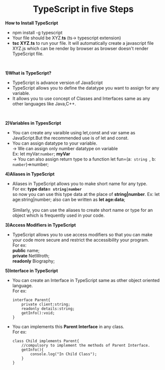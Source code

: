 <h1 align="center"> TypeScript in five Steps</h1>

<b> How to Install TypeScript</b>
<p>
<ul>
<li> npm install -g typescript
<li> Your file should be XYZ.<b>ts</b> (ts-> typescript extension)
<li> <b>tsc XYZ.ts</b> to run your file. It will automatically create a javascript file XYZ.js which can be render by browser as browser doesn't render TypeScript file.
</ul>
</p>

<br>

<b>1)What is TypeScript?</b>
<p>
    <ul>
        <li> TypeScript is advance version of JavaScript
        <li> TypeScript allows you to define the datatype  you want to assign for any variable.
        <li> It allows you to use concept of Classes and Interfaces same as any other languages like Java,C++.
    </ul>
</p>
<br>


<b>2)Variables in TypesScript</b>
<p>
<ul> 
    <li>You can create any varaible using let,const and var same as JavaScript.But the recommended use is of let and const.
    <br>
    <li>You can assign datatype to your variable.
    <br>
    -> We can assign only number datatype on variable
    <br>
    Ex: let myVar:<code>number</code>;  <b>myVar</b>
    <br>
    -> You can also assign return type to a function
    let fun=(a:<code> string </code>, b:<code> number</code>)=>number; 
</ul>
</p>
<b>4)Aliases in TypeScript</b>
<p>
<ul> 
    <li>Aliases in TypeScript allows you to make short name for any type.
    <br>
    For ex:
    <b>type data=<code> string|number </code></b>
    <br>
    so now you can use this type  data at the place of  <b>string|number</b>.
    Ex: let age:string|number; also can be written as 
       <b>let  age:data</b>;
    <br>
    <br> Similarly, you can use the aliases to create short name or type for an object which is frequently used in your code.

</ul>
</p>

<b>3)Access Modifiers in TypeScript</b>
<p>
<ul> 
   <li> TypeScript allows you to use access modifiers so that you can make your code more secure and restrict the accessibility your program.
   <br> 
   For ex:
   <br>
   <b>public</b> name;
   <br>
   <b>private</b> NetWroth;
   <br>
   <b>readonly</b> Biography; 


</ul>
</p>

<b>5)Interface in TypeScript</b>
<p>
<ul> 
   <li>You can create an Interface in TypeScript same as other object oriented language.
    <br>
    For ex:
  
    interface Parent{
        private client:string;
        readonly details:string;
        getInfo():void;
    }
<li>You can implements this <b>Parent Interface</b> in any class.
    <br>
    For ex:

    class Child implements Parent{
        //compulsory to implement the methods of Parent Interface.
        getInfo(){
            console.log("In Child Class");
        }
    }

    

</ul>
</p>



